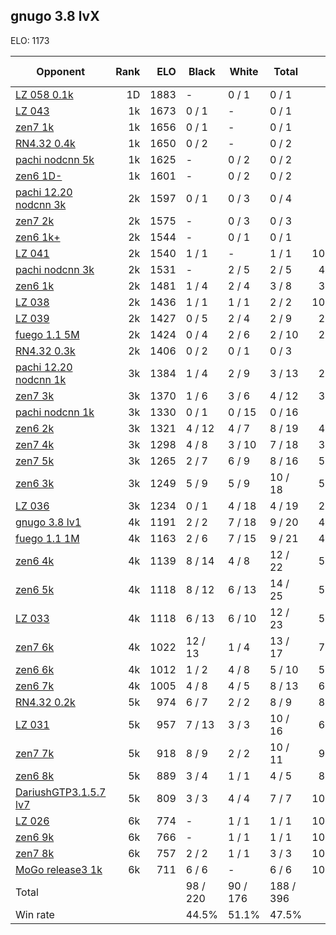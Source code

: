 ## gnugo 3.8 lvX ##

ELO: 1173

Opponent | Rank | ELO | Black | White | Total | Win rate
---------|-----:|----:|-------|-------|-------|-------:
[LZ 058 0.1k](LZ%20058%200.1k.md) | 1D | 1883 | - | 0 / 1 | 0 / 1 | 0.0%
[LZ 043](LZ%20043.md) | 1k | 1673 | 0 / 1 | - | 0 / 1 | 0.0%
[zen7 1k](zen7%201k.md) | 1k | 1656 | 0 / 1 | - | 0 / 1 | 0.0%
[RN4.32 0.4k](RN4.32%200.4k.md) | 1k | 1650 | 0 / 2 | - | 0 / 2 | 0.0%
[pachi nodcnn 5k](pachi%20nodcnn%205k.md) | 1k | 1625 | - | 0 / 2 | 0 / 2 | 0.0%
[zen6 1D-](zen6%201D-.md) | 1k | 1601 | - | 0 / 2 | 0 / 2 | 0.0%
[pachi 12.20 nodcnn 3k](pachi%2012.20%20nodcnn%203k.md) | 2k | 1597 | 0 / 1 | 0 / 3 | 0 / 4 | 0.0%
[zen7 2k](zen7%202k.md) | 2k | 1575 | - | 0 / 3 | 0 / 3 | 0.0%
[zen6 1k+](zen6%201k+.md) | 2k | 1544 | - | 0 / 1 | 0 / 1 | 0.0%
[LZ 041](LZ%20041.md) | 2k | 1540 | 1 / 1 | - | 1 / 1 | 100.0%
[pachi nodcnn 3k](pachi%20nodcnn%203k.md) | 2k | 1531 | - | 2 / 5 | 2 / 5 | 40.0%
[zen6 1k](zen6%201k.md) | 2k | 1481 | 1 / 4 | 2 / 4 | 3 / 8 | 37.5%
[LZ 038](LZ%20038.md) | 2k | 1436 | 1 / 1 | 1 / 1 | 2 / 2 | 100.0%
[LZ 039](LZ%20039.md) | 2k | 1427 | 0 / 5 | 2 / 4 | 2 / 9 | 22.2%
[fuego 1.1 5M](fuego%201.1%205M.md) | 2k | 1424 | 0 / 4 | 2 / 6 | 2 / 10 | 20.0%
[RN4.32 0.3k](RN4.32%200.3k.md) | 2k | 1406 | 0 / 2 | 0 / 1 | 0 / 3 | 0.0%
[pachi 12.20 nodcnn 1k](pachi%2012.20%20nodcnn%201k.md) | 3k | 1384 | 1 / 4 | 2 / 9 | 3 / 13 | 23.1%
[zen7 3k](zen7%203k.md) | 3k | 1370 | 1 / 6 | 3 / 6 | 4 / 12 | 33.3%
[pachi nodcnn 1k](pachi%20nodcnn%201k.md) | 3k | 1330 | 0 / 1 | 0 / 15 | 0 / 16 | 0.0%
[zen6 2k](zen6%202k.md) | 3k | 1321 | 4 / 12 | 4 / 7 | 8 / 19 | 42.1%
[zen7 4k](zen7%204k.md) | 3k | 1298 | 4 / 8 | 3 / 10 | 7 / 18 | 38.9%
[zen7 5k](zen7%205k.md) | 3k | 1265 | 2 / 7 | 6 / 9 | 8 / 16 | 50.0%
[zen6 3k](zen6%203k.md) | 3k | 1249 | 5 / 9 | 5 / 9 | 10 / 18 | 55.6%
[LZ 036](LZ%20036.md) | 3k | 1234 | 0 / 1 | 4 / 18 | 4 / 19 | 21.1%
[gnugo 3.8 lv1](gnugo%203.8%20lv1.md) | 4k | 1191 | 2 / 2 | 7 / 18 | 9 / 20 | 45.0%
[fuego 1.1 1M](fuego%201.1%201M.md) | 4k | 1163 | 2 / 6 | 7 / 15 | 9 / 21 | 42.9%
[zen6 4k](zen6%204k.md) | 4k | 1139 | 8 / 14 | 4 / 8 | 12 / 22 | 54.5%
[zen6 5k](zen6%205k.md) | 4k | 1118 | 8 / 12 | 6 / 13 | 14 / 25 | 56.0%
[LZ 033](LZ%20033.md) | 4k | 1118 | 6 / 13 | 6 / 10 | 12 / 23 | 52.2%
[zen7 6k](zen7%206k.md) | 4k | 1022 | 12 / 13 | 1 / 4 | 13 / 17 | 76.5%
[zen6 6k](zen6%206k.md) | 4k | 1012 | 1 / 2 | 4 / 8 | 5 / 10 | 50.0%
[zen6 7k](zen6%207k.md) | 4k | 1005 | 4 / 8 | 4 / 5 | 8 / 13 | 61.5%
[RN4.32 0.2k](RN4.32%200.2k.md) | 5k | 974 | 6 / 7 | 2 / 2 | 8 / 9 | 88.9%
[LZ 031](LZ%20031.md) | 5k | 957 | 7 / 13 | 3 / 3 | 10 / 16 | 62.5%
[zen7 7k](zen7%207k.md) | 5k | 918 | 8 / 9 | 2 / 2 | 10 / 11 | 90.9%
[zen6 8k](zen6%208k.md) | 5k | 889 | 3 / 4 | 1 / 1 | 4 / 5 | 80.0%
[DariushGTP3.1.5.7 lv7](DariushGTP3.1.5.7%20lv7.md) | 5k | 809 | 3 / 3 | 4 / 4 | 7 / 7 | 100.0%
[LZ 026](LZ%20026.md) | 6k | 774 | - | 1 / 1 | 1 / 1 | 100.0%
[zen6 9k](zen6%209k.md) | 6k | 766 | - | 1 / 1 | 1 / 1 | 100.0%
[zen7 8k](zen7%208k.md) | 6k | 757 | 2 / 2 | 1 / 1 | 3 / 3 | 100.0%
[MoGo release3 1k](MoGo%20release3%201k.md) | 6k | 711 | 6 / 6 | - | 6 / 6 | 100.0%
Total | | | 98 / 220 | 90 / 176 | 188 / 396 | 
Win rate| | | 44.5% | 51.1% | 47.5% | 
